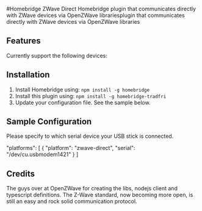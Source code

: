 #Homebridge ZWave Direct
Homebridge plugin that communicates directly with ZWave devices via OpenZWave librariesplugin that communicates directly with ZWave devices via OpenZWave libraries

## Features
Currently support the following devices:


## Installation

1. Install Homebridge using: `npm install -g homebridge`
2. Install this plugin using: `npm install -g homebridge-tradfri`
3. Update your configuration file. See the sample below.

## Sample Configuration

Please specify to which serial device your USB stick is connected.

"platforms": [
    {
      "platform": "zwave-direct",
      "serial": "/dev/cu.usbmodem1421"
    }
]

## Credits
The guys over at OpenZWave for creating the libs, nodejs client and typescript definitions.
The Z-Wave standard, now becoming more open, is still an easy and rock solid communication protocol.